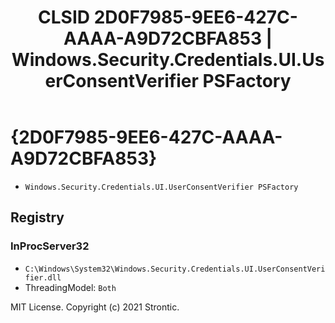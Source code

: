 ﻿---
title: "CLSID 2D0F7985-9EE6-427C-AAAA-A9D72CBFA853 | Windows.Security.Credentials.UI.UserConsentVerifier PSFactory"
excerpt: What is COM-Object CLSID 2D0F7985-9EE6-427C-AAAA-A9D72CBFA853?
---

# {2D0F7985-9EE6-427C-AAAA-A9D72CBFA853}

* `Windows.Security.Credentials.UI.UserConsentVerifier PSFactory`

## Registry


### InProcServer32

* `C:\Windows\System32\Windows.Security.Credentials.UI.UserConsentVerifier.dll`
* ThreadingModel: `Both`

MIT License. Copyright (c) 2021 Strontic.


